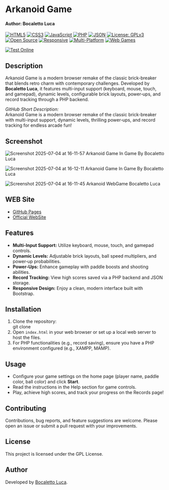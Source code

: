 # Arkanoid Game
#### Author: Bocaletto Luca

[![HTML5](https://img.shields.io/badge/HTML5-E34F26?style=flat-square&logo=html5&logoColor=white)](https://developer.mozilla.org/en-US/docs/Web/Guide/HTML/HTML5)
[![CSS3](https://img.shields.io/badge/CSS3-1572B6?style=flat-square&logo=css3&logoColor=white)](https://developer.mozilla.org/en-US/docs/Web/CSS)
[![JavaScript](https://img.shields.io/badge/JavaScript-F7DF1E?style=flat-square&logo=javascript&logoColor=black)](https://developer.mozilla.org/en-US/docs/Web/JavaScript)
[![PHP](https://img.shields.io/badge/PHP-777BB4?style=flat-square&logo=php&logoColor=white)](https://www.php.net/)
[![JSON](https://img.shields.io/badge/JSON-000000?style=flat-square&logo=json&logoColor=white)](https://www.json.org/)
[![License: GPLv3](https://img.shields.io/badge/License-GPLv3-blue?style=flat-square)](LICENSE)
[![Open Source](https://img.shields.io/badge/Open%20Source-Yes-brightgreen?style=flat-square)]()
[![Responsive](https://img.shields.io/badge/Responsive-Yes-blue?style=flat-square)]()
[![Multi-Platform](https://img.shields.io/badge/Multi--Platform-Yes-blueviolet?style=flat-square)]()
[![Web Games](https://img.shields.io/badge/Web%20Games-Yes-orange?style=flat-square)]()

[![Test Online](https://img.shields.io/badge/Test%20Online-Click%20Here-brightgreen?style=for-the-badge)](https://bocaletto-luca.github.io/Arkanoid/index.html)

## Description

Arkanoid Game is a modern browser remake of the classic brick-breaker that blends retro charm with contemporary challenges. Developed by **Bocaletto Luca**, it features multi-input support (keyboard, mouse, touch, and gamepad), dynamic levels, configurable brick layouts, power‑ups, and record tracking through a PHP backend.

*GitHub Short Description:*  
Arkanoid Game is a modern browser remake of the classic brick-breaker with multi-input support, dynamic levels, thrilling power‑ups, and record tracking for endless arcade fun!

## Screenshot

![Screenshot 2025-07-04 at 16-11-57 Arkanoid Game In Game By Bocaletto Luca](https://github.com/user-attachments/assets/b880b9aa-2d71-4d99-ba82-3ad2f64c53ef)

![Screenshot 2025-07-04 at 16-12-11 Arkanoid Game In Game By Bocaletto Luca](https://github.com/user-attachments/assets/ad9e9f2d-21e9-4685-9d5e-d832e237bade)

![Screenshot 2025-07-04 at 16-11-45 Arkanoid WebGame Bocaletto Luca](https://github.com/user-attachments/assets/0b4aa8d0-8fb8-443d-bdaf-4a8ff83509a6)

## WEB Site

- [GitHub Pages](https://bocaletto-luca.github.io)
- [Official WebSite](https://bocalettoluca.altervista.org)

## Features

- **Multi-Input Support:** Utilize keyboard, mouse, touch, and gamepad controls.
- **Dynamic Levels:** Adjustable brick layouts, ball speed multipliers, and power‑up probabilities.
- **Power‑Ups:** Enhance gameplay with paddle boosts and shooting abilities.
- **Record Tracking:** View high scores saved via a PHP backend and JSON storage.
- **Responsive Design:** Enjoy a clean, modern interface built with Bootstrap.

## Installation

1. Clone the repository:  
git clone
2. Open `index.html` in your web browser or set up a local web server to host the files.
3. For PHP functionalities (e.g., record saving), ensure you have a PHP environment configured (e.g., XAMPP, MAMP).

## Usage

- Configure your game settings on the home page (player name, paddle color, ball color) and click **Start**.
- Read the instructions in the Help section for game controls.
- Play, achieve high scores, and track your progress on the Records page!

## Contributing

Contributions, bug reports, and feature suggestions are welcome. Please open an issue or submit a pull request with your improvements.

## License

This project is licensed under the GPL License.

## Author

Developed by [Bocaletto Luca](https://bocaletto-luca.github.io).
